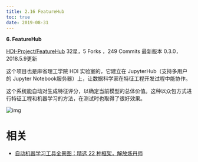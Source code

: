 ```yaml
---
title: 2.16 FeatureHub
toc: true
date: 2019-08-31
---
```


**6. FeatureHub**

[HDI-Project/FeatureHub](https://link.zhihu.com/?target=https%3A//github.com/HDI-Project/FeatureHub)
32星，5 Forks ，249 Commits
最新版本 0.3.0，2018.5.9更新

这个项目也是麻省理工学院 HDI 实验室的，它建立在 JupyterHub（支持多用户的 Jupyter Notebook服务器）上，让数据科学家在特征工程开发过程中能协作。

这个系统能自动对生成特征评分，以确定当前模型的总体价值。这种以众包方式进行特征工程和机器学习的方法，在测试时也取得了很好效果。

![img](https://pic1.zhimg.com/80/v2-e866ecb4297cc04477732b7284f40e88_hd.jpg)








# 相关

- [自动机器学习工具全景图：精选 22 种框架，解放炼丹师](https://zhuanlan.zhihu.com/p/42715527)
